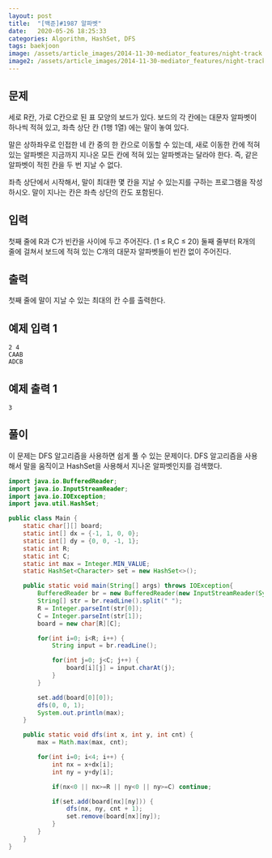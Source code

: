 ```yaml
---
layout: post
title:  "[백준]#1987 알파벳"
date:   2020-05-26 18:25:33
categories: Algorithm, HashSet, DFS
tags: baekjoon
image: /assets/article_images/2014-11-30-mediator_features/night-track.JPG
image2: /assets/article_images/2014-11-30-mediator_features/night-track-mobile.JPG
---
```


문제
--------------------

세로 R칸, 가로 C칸으로 된 표 모양의 보드가 있다. 보드의 각 칸에는 대문자 알파벳이 하나씩 적혀 있고, 좌측 상단 칸 (1행 1열) 에는 말이 놓여 있다.

말은 상하좌우로 인접한 네 칸 중의 한 칸으로 이동할 수 있는데, 새로 이동한 칸에 적혀 있는 알파벳은 지금까지 지나온 모든 칸에 적혀 있는 알파벳과는 달라야 한다. 즉, 같은 알파벳이 적힌 칸을 두 번 지날 수 없다.

좌측 상단에서 시작해서, 말이 최대한 몇 칸을 지날 수 있는지를 구하는 프로그램을 작성하시오. 말이 지나는 칸은 좌측 상단의 칸도 포함된다.

입력
---------------------------

첫째 줄에 R과 C가 빈칸을 사이에 두고 주어진다. (1 ≤ R,C ≤ 20) 둘째 줄부터 R개의 줄에 걸쳐서 보드에 적혀 있는 C개의 대문자 알파벳들이 빈칸 없이 주어진다.

출력
----------------

첫째 줄에 말이 지날 수 있는 최대의 칸 수를 출력한다.

예제 입력 1 
----------------------

```
2 4
CAAB
ADCB
```

예제 출력 1 
------------------------

```
3
```

풀이
--------------------------

이 문제는 DFS 알고리즘을 사용하면 쉽게 풀 수 있는 문제이다. DFS 알고리즘을 사용해서 말을 움직이고 HashSet을 사용해서 지나온 알파벳인지를 검색했다.

```java
import java.io.BufferedReader;
import java.io.InputStreamReader;
import java.io.IOException;
import java.util.HashSet;

public class Main {
    static char[][] board;
    static int[] dx = {-1, 1, 0, 0};
    static int[] dy = {0, 0, -1, 1};
    static int R;
    static int C;
    static int max = Integer.MIN_VALUE;
    static HashSet<Character> set = new HashSet<>();

    public static void main(String[] args) throws IOException{
        BufferedReader br = new BufferedReader(new InputStreamReader(System.in));
        String[] str = br.readLine().split(" ");
        R = Integer.parseInt(str[0]);
        C = Integer.parseInt(str[1]);
        board = new char[R][C];

        for(int i=0; i<R; i++) {
            String input = br.readLine();

            for(int j=0; j<C; j++) {
                board[i][j] = input.charAt(j);
            }
        }

        set.add(board[0][0]);
        dfs(0, 0, 1);
        System.out.println(max);
    }

    public static void dfs(int x, int y, int cnt) {
        max = Math.max(max, cnt);

        for(int i=0; i<4; i++) {
            int nx = x+dx[i];
            int ny = y+dy[i];

            if(nx<0 || nx>=R || ny<0 || ny>=C) continue;

            if(set.add(board[nx][ny])) {
                dfs(nx, ny, cnt + 1);
                set.remove(board[nx][ny]);
            }
        }
    }
}
```
